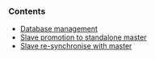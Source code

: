 ### Contents

*   [Database management](#about)
*   [Slave promotion to standalone master](#promote)
*   [Slave re-synchronise with master](#resync)

